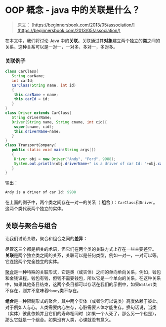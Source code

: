 # OOP 概念 - java 中的关联是什么？

> 原文： [https://beginnersbook.com/2013/05/association/](https://beginnersbook.com/2013/05/association/)

在本文中，我们将讨论 Java 中的**关联**。关联通过其**对象**建立两个独立的**类**之间的关系。这种关系可以是一对一，一对多，多对一，多对多。

### 关联例子

```java
class CarClass{
   String carName;
   int carId;
   CarClass(String name, int id)
   {
	this.carName = name;
	this.carId = id;
   }
}
class Driver extends CarClass{
   String driverName;
   Driver(String name, String cname, int cid){
	super(cname, cid);
	this.driverName=name;
   }
}
class TransportCompany{
   public static void main(String args[])
   {
	Driver obj = new Driver("Andy", "Ford", 9988);
	System.out.println(obj.driverName+" is a driver of car Id: "+obj.carId);
   }
}

```

输出：

```java
Andy is a driver of car Id: 9988

```

在上面的例子中，两个类之间存在一对一的关系（ **组合** ）：`CarClass`和`Driver`。这两个类代表两个独立的实体。

## 关联与聚合与组合

让我们讨论关联，聚合和组合之间的**差异：**

尽管这三个都是相关的术语，但它们在两个类的关联方式上存在一些主要差异。 **关联**是两个独立类之间的关系，关联可以是任何类型，例如一对一，一对可以等。它连接两个完全独立的实体。

[聚合](https://beginnersbook.com/2013/05/aggregation/)是一种特殊的关联形式，它是类（或实体）之间的单向单向关系，例如，钱包和金钱课程。钱包有钱，但钱不需要钱包，所以它是一个单向的关系。在这种关系中，如果其他条目结束，这两个条目都可以存活在我们的示例中，如果`Wallet`类不存在，则并不意味着`Money`类不存在。

**组合**是一种限制形式的聚合，其中两个实体（或者你可以说类）高度依赖于彼此。对于例如人与心。人类需要内心生存，心脏需要人体才能生存。换句话说，当类（实体）彼此依赖并且它们的寿命相同时（如果一个人死了，那么另一个也是），那么它就是一个组合。如果没有人类，心课就没有意义。